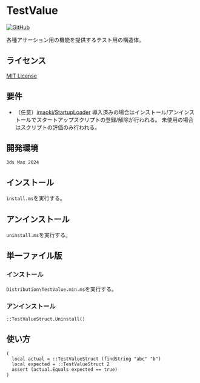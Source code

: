 # TestValue

<!-- [![GitHub release (latest by date)](https://img.shields.io/github/v/release/imaoki/TestValue)](https://github.com/imaoki/TestValue/releases/latest) -->
[![GitHub](https://img.shields.io/github/license/imaoki/TestValue)](https://github.com/imaoki/TestValue/blob/main/LICENSE)

各種アサーション用の機能を提供するテスト用の構造体。

## ライセンス

[MIT License](https://github.com/imaoki/TestValue/blob/main/LICENSE)

## 要件

* （任意）[imaoki/StartupLoader](https://github.com/imaoki/StartupLoader)
  導入済みの場合はインストール/アンインストールでスタートアップスクリプトの登録/解除が行われる。
  未使用の場合はスクリプトの評価のみ行われる。

## 開発環境

`3ds Max 2024`

## インストール

`install.ms`を実行する。

## アンインストール

`uninstall.ms`を実行する。

## 単一ファイル版

### インストール

`Distribution\TestValue.min.ms`を実行する。

### アンインストール

```maxscript
::TestValueStruct.Uninstall()
```

## 使い方

```maxscript
(
  local actual = ::TestValueStruct (findString "abc" "b")
  local expected = ::TestValueStruct 2
  assert (actual.Equals expected == true)
)
```
